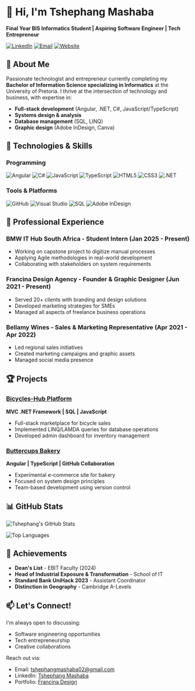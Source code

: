 # 👋 Hi, I'm Tshephang Mashaba 

**Final Year BIS Informatics Student | Aspiring Software Engineer | Tech Entrepreneur**

[![LinkedIn](https://img.shields.io/badge/LinkedIn-Connect-blue?style=flat-square&logo=linkedin)](https://www.linkedin.com/in/tshephang-mashaba-3b2a3b1b0/)
[![Email](https://img.shields.io/badge/Email-Contact%20Me-red?style=flat-square&logo=gmail)](mailto:tshephangmashaba02@gmail.com)
[![Website](https://img.shields.io/badge/Website-Francina%20Design-brightgreen?style=flat-square)](https://www.francinadesign.co.za/)

## 🚀 About Me

Passionate technologist and entrepreneur currently completing my **Bachelor of Information Science specializing in Informatics** at the University of Pretoria. I thrive at the intersection of technology and business, with expertise in:

- **Full-stack development** (Angular, .NET, C#, JavaScript/TypeScript)
- **Systems design & analysis**
- **Database management** (SQL, LINQ)
- **Graphic design** (Adobe InDesign, Canva)

## 🔧 Technologies & Skills

### Programming
![Angular](https://img.shields.io/badge/Angular-DD0031?style=for-the-badge&logo=angular&logoColor=white)
![C#](https://img.shields.io/badge/C%23-239120?style=for-the-badge&logo=c-sharp&logoColor=white)
![JavaScript](https://img.shields.io/badge/JavaScript-F7DF1E?style=for-the-badge&logo=javascript&logoColor=black)
![TypeScript](https://img.shields.io/badge/TypeScript-007ACC?style=for-the-badge&logo=typescript&logoColor=white)
![HTML5](https://img.shields.io/badge/HTML5-E34F26?style=for-the-badge&logo=html5&logoColor=white)
![CSS3](https://img.shields.io/badge/CSS3-1572B6?style=for-the-badge&logo=css3&logoColor=white)
![.NET](https://img.shields.io/badge/.NET-512BD4?style=for-the-badge&logo=dotnet&logoColor=white)

### Tools & Platforms
![GitHub](https://img.shields.io/badge/GitHub-100000?style=for-the-badge&logo=github&logoColor=white)
![Visual Studio](https://img.shields.io/badge/Visual_Studio-5C2D91?style=for-the-badge&logo=visual%20studio&logoColor=white)
![SQL](https://img.shields.io/badge/Microsoft_SQL_Server-CC2927?style=for-the-badge&logo=microsoft-sql-server&logoColor=white)
![Adobe InDesign](https://img.shields.io/badge/Adobe%20InDesign-FF3366?style=for-the-badge&logo=Adobe%20InDesign&logoColor=white)

## 💼 Professional Experience

### **BMW IT Hub South Africa** - Student Intern (Jan 2025 - Present)
- Working on capstone project to digitize manual processes
- Applying Agile methodologies in real-world development
- Collaborating with stakeholders on system requirements

### **Francina Design Agency** - Founder & Graphic Designer (Jun 2021 - Present)
- Served 20+ clients with branding and design solutions
- Developed marketing strategies for SMEs
- Managed all aspects of freelance business operations

### **Bellamy Wines** - Sales & Marketing Representative (Apr 2021 - Apr 2022)
- Led regional sales initiatives
- Created marketing campaigns and graphic assets
- Managed social media presence

## 🏆 Projects

### [Bicycles-Hub Platform](https://github.com/TshephangMashaba/Bicycles-Hub)
**MVC .NET Framework | SQL | JavaScript**
- Full-stack marketplace for bicycle sales
- Implemented LINQ/LAMDA queries for database operations
- Developed admin dashboard for inventory management

### [Buttercups Bakery](https://github.com/TshephangMashaba/Buttercups-Bakery)
**Angular | TypeScript | GitHub Collaboration**
- Experimental e-commerce site for bakery
- Focused on system design principles
- Team-based development using version control

## 📊 GitHub Stats

![Tshephang's GitHub Stats](https://github-readme-stats.vercel.app/api?username=TshephangMashaba&show_icons=true&theme=radical)

![Top Languages](https://github-readme-stats.vercel.app/api/top-langs/?username=TshephangMashaba&layout=compact&theme=radical)

## 🌟 Achievements
- **Dean's List** - EBIT Faculty (2024)
- **Head of Industrial Exposure & Transformation** - School of IT
- **Standard Bank UniHack 2023** - Assistant Coordinator
- **Distinction in Geography** - Cambridge A-Levels

## 📫 Let's Connect!
I'm always open to discussing:
- Software engineering opportunities
- Tech entrepreneurship
- Creative collaborations

Reach out via:
- Email: [tshephangmashaba02@gmail.com](mailto:tshephangmashaba02@gmail.com)
- LinkedIn: [Tshephang Mashaba](https://www.linkedin.com/in/tshephang-mashaba-3b2a3b1b0/)
- Portfolio: [Francina Design](https://www.francinadesign.co.za/)
